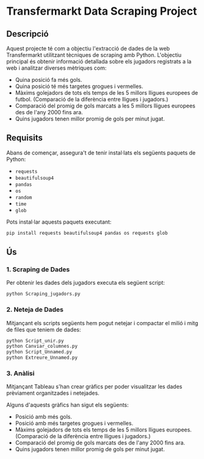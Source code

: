 # Transfermarkt Data Scraping Project

## Descripció

Aquest projecte té com a objectiu l'extracció de dades de la web Transfermarkt utilitzant tècniques de scraping amb Python. L'objectiu principal és obtenir informació detallada sobre els jugadors registrats a la web i analitzar diverses mètriques com:

- Quina posició fa més gols.
- Quina posició té més targetes grogues i vermelles.
- Màxims golejadors de tots els temps de les 5 millors lligues europees de futbol. (Comparació de la diferència entre lligues i jugadors.)
- Comparació del promig de gols marcats a les 5 millors lligues europees des de l'any 2000 fins ara.
- Quins jugadors tenen millor promig de gols per minut jugat.

## Requisits

Abans de començar, assegura't de tenir instal·lats els següents paquets de Python:

- `requests`
- `beautifulsoup4`
- `pandas`
- `os`
- `random`
- `time`
- `glob`

Pots instal·lar aquests paquets executant:

```bash
pip install requests beautifulsoup4 pandas os requests glob
```

## Ús

### 1. Scraping de Dades
Per obtenir les dades dels jugadors executa els següent script:

```bash
python Scraping_jugadors.py
```

### 2. Neteja de Dades
Mitjançant els scripts següents hem pogut netejar i compactar el milió i mitg de files que teniem de dades:

```bash
python Script_unir.py
python Canviar_columnes.py
python Script_Unnamed.py
python Extreure_Unnamed.py
```
### 3. Anàlisi
Mitjançant Tableau s'han crear gràfics per poder visualitzar les dades prèviament organitzades i netejades.

Alguns d'aquests gràfics han sigut els següents:

- Posició amb més gols.
- Posició amb més targetes grogues i vermelles.
- Màxims golejadors de tots els temps de les 5 millors lligues europees.(Comparació de la diferència entre lligues i jugadors.)
- Comparació del promig de gols marcats des de l'any 2000 fins ara.
- Quins jugadors tenen millor promig de gols per minut jugat.



